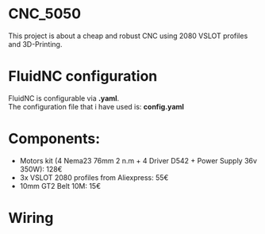 # CNC_5050
This project is about a cheap and robust CNC using 2080 VSLOT profiles and 3D-Printing.

# FluidNC configuration
FluidNC is configurable via **.yaml**.  
The configuration file that i have used is: **config.yaml**

# Components:
- Motors kit (4 Nema23 76mm 2 n.m + 4 Driver D542 + Power Supply 36v 350W): 128€
- 3x VSLOT 2080 profiles from Aliexpress: 55€
- 10mm GT2 Belt 10M: 15€

# Wiring
